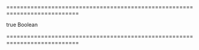 <!--**
/*-------------------------------------------
    Auto-generated file. Do not modify.
-------------------------------------------

**-->
===========================================================================
<!--hidden--><!--/hidden-->
<!--default-->true<!--/default-->
<!--type-->Boolean<!--/type-->
===========================================================================

<!--shortDescription-->

<!--/shortDescription-->

<!--fullDescription-->

<!--/fullDescription-->